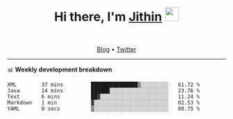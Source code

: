 <h1 align="center">Hi there, I'm <a href="https://jithset.github.io/" target="_blank">Jithin</a> <img
src="https://github.com/blackcater/blackcater/raw/main/images/Hi.gif" height="32" /></h1>

<br />

<p align="center">
  <a href="https://jithset.github.io">Blog</a> •
  <a href="https://twitter.com/jithset">Twitter</a>
</p>

---

📊 **Weekly development breakdown**

<!--START_SECTION:waka-->

```text
XML        37 mins         ███████████████▒░░░░░░░░░   61.72 %
Java       14 mins         ██████░░░░░░░░░░░░░░░░░░░   23.76 %
Text       6 mins          ██▓░░░░░░░░░░░░░░░░░░░░░░   11.24 %
Markdown   1 min           ▓░░░░░░░░░░░░░░░░░░░░░░░░   02.53 %
YAML       0 secs          ▒░░░░░░░░░░░░░░░░░░░░░░░░   00.75 %
```

<!--END_SECTION:waka-->

